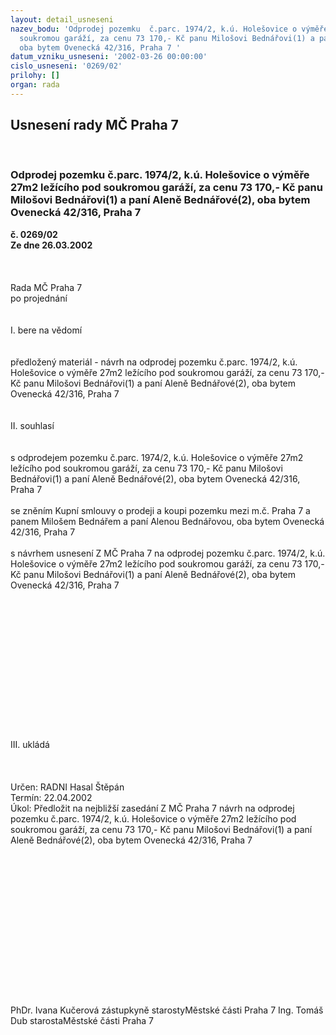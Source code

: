 ```yaml
---
layout: detail_usneseni
nazev_bodu: 'Odprodej pozemku  č.parc. 1974/2, k.ú. Holešovice o výměře 27m2 ležícího  pod
  soukromou garáží, za cenu 73 170,- Kč panu Milošovi Bednářovi(1) a paní Aleně Bednářové(2),
  oba bytem Ovenecká 42/316, Praha 7 '
datum_vzniku_usneseni: '2002-03-26 00:00:00'
cislo_usneseni: '0269/02'
prilohy: []
organ: rada
---
```

<div id="ucUsn_pList" class="usn">
	<span><h2>Usnesení rady MČ Praha 7 </h2>
<br></span><div class="standBody">
<span><h3>Odprodej pozemku  č.parc. 1974/2, k.ú. Holešovice o výměře 27m2 ležícího  pod soukromou garáží, za cenu 73 170,- Kč panu Milošovi Bednářovi(1) a paní Aleně Bednářové(2), oba bytem Ovenecká 42/316, Praha 7 </h3></span><div class="center">
		<strong>č. 0269/02</strong><br>
	</div>
<div class="center">
		<strong>Ze dne 26.03.2002</strong><br><br>
	</div>
<br><br>Rada MČ Praha 7<br>po projednání<br><br><br>I.	bere na vědomí<br><br> <br>předložený materiál - návrh na  odprodej pozemku  č.parc. 1974/2, k.ú. Holešovice o výměře 27m2 ležícího  pod soukromou garáží, za cenu 73 170,- Kč panu Milošovi Bednářovi(1) a paní Aleně Bednářové(2), oba bytem Ovenecká 42/316, Praha 7<br><br><br>II.	souhlasí <br><br><br>s  odprodejem  pozemku  č.parc. 1974/2, k.ú. Holešovice o výměře 27m2 ležícího  pod soukromou garáží, za cenu 73 170,- Kč panu Milošovi Bednářovi(1) a paní Aleně Bednářové(2), oba bytem Ovenecká 42/316, Praha 7<br><br>se zněním  Kupní smlouvy o prodeji a koupi pozemku  mezi m.č. Praha 7 a panem Milošem Bednářem a paní Alenou Bednářovou, oba bytem Ovenecká 42/316, Praha 7<br><br>s návrhem usnesení Z MČ Praha 7 na  odprodej pozemku  č.parc. 1974/2, k.ú. Holešovice o výměře 27m2 ležícího  pod soukromou garáží, za cenu 73 170,- Kč panu Milošovi Bednářovi(1) a paní Aleně Bednářové(2), oba bytem Ovenecká 42/316, Praha 7<br><br><br><br><br><br><br><br><br><br><br><br><br><br><br>III.	ukládá <br><br><br> <br>Určen:	RADNI Hasal Štěpán<br>Termín: 22.04.2002<br>Úkol:	Předložit na nejbližší zasedání Z MČ Praha 7 návrh  na  odprodej pozemku  č.parc. 1974/2, k.ú. Holešovice o výměře 27m2 ležícího  pod soukromou garáží, za cenu 73 170,- Kč panu Milošovi Bednářovi(1) a paní Aleně Bednářové(2), oba bytem Ovenecká 42/316, Praha 7 <br> <br><br><br><br><br><br><br>	<br><br>	<br><br>		<br><br> <br>	<br>PhDr. Ivana Kučerová zástupkyně starostyMěstské části Praha 7	Ing. Tomáš Dub starostaMěstské části Praha 7<br>	<br><br>
</div>
</div>